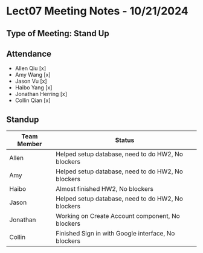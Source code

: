 # Lect07 Meeting Notes - 10/21/2024

## Type of Meeting: Stand Up

## Attendance

- Allen Qiu [x]
- Amy Wang [x]
- Jason Vu [x]
- Haibo Yang [x]
- Jonathan Herring [x]
- Collin Qian [x]

## Standup

| Team Member | Status                                              |
| ----------- | --------------------------------------------------- |
| Allen       | Helped setup database, need to do HW2, No blockers  |
| Amy         | Helped setup database, need to do HW2, No blockers  |
| Haibo       | Almost finished HW2, No blockers                    |
| Jason       | Helped setup database, need to do HW2, No blockers  |
| Jonathan    | Working on Create Account component, No blockers    |
| Collin      | Finished Sign in with Google interface, No blockers |
